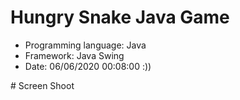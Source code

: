 # Hungry Snake Java Game
<ul><li>Programming language: Java</li>
<li>Framework: Java Swing</li>
<li>Date: 06/06/2020 00:08:00 :))</li>
</ul>
# Screen Shoot
